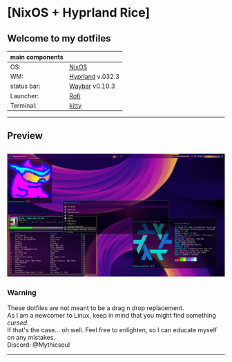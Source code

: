 # [NixOS + Hyprland Rice]
 Welcome to my dotfiles
---
| main components |                                               |
|----------- |----------------------------------------------------|
| OS:        | [NixOS](https://nixos.org)                         |
| WM:        | [Hyprland](https://hyprland.org) v.032.3           |
| status bar:| [Waybar](https://github.com/Alexays/Waybar) v0.10.3|
| Launcher:  | [Rofi](https://github.com/davatorium/rofi)         |
| Terminal:  | [kitty](https://sw.kovidgoyal.net/kitty/)          |
---

## Preview
 ![](/preview.png "rice preview")
---

### Warning
These dotfiles are not meant to be a drag n drop replacement.\
As I am a newcomer to Linux, keep in mind that you might find something *cursed*.\
If that's the case... oh well. Feel free to enlighten, so I can educate myself on any mistakes.\
Discord: @Mythicsoul

---
